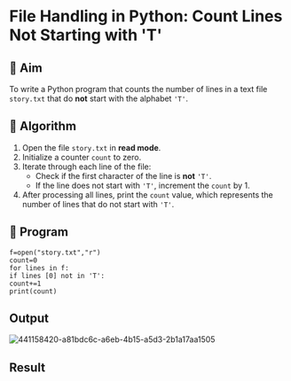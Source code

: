 # File Handling in Python: Count Lines Not Starting with 'T'

## 🎯 Aim
To write a Python program that counts the number of lines in a text file `story.txt` that do **not** start with the alphabet `'T'`.

## 🧠 Algorithm
1. Open the file `story.txt` in **read mode**.
2. Initialize a counter `count` to zero.
3. Iterate through each line of the file:
   - Check if the first character of the line is **not** `'T'`.
   - If the line does not start with `'T'`, increment the `count` by 1.
4. After processing all lines, print the `count` value, which represents the number of lines that do not start with `'T'`.

## 🧾 Program
```
f=open("story.txt","r") 
count=0 
for lines in f: 
if lines [0] not in 'T': 
count+=1 
print(count)
```

## Output


![441158420-a81bdc6c-a6eb-4b15-a5d3-2b1a17aa1505](https://github.com/user-attachments/assets/2ddb68a9-b34f-472d-b6b8-5b3b211d1ec4)

## Result
